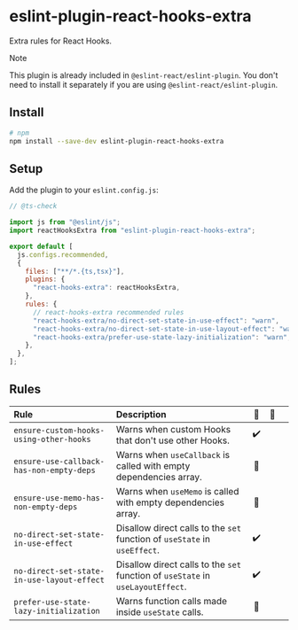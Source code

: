 # eslint-plugin-react-hooks-extra

Extra rules for React Hooks.

> [!NOTE]
> This plugin is already included in `@eslint-react/eslint-plugin`. You don't need to install it separately if you are using `@eslint-react/eslint-plugin`.

## Install

```sh
# npm
npm install --save-dev eslint-plugin-react-hooks-extra
```

## Setup

Add the plugin to your `eslint.config.js`:

```js
// @ts-check

import js from "@eslint/js";
import reactHooksExtra from "eslint-plugin-react-hooks-extra";

export default [
  js.configs.recommended,
  {
    files: ["**/*.{ts,tsx}"],
    plugins: {
      "react-hooks-extra": reactHooksExtra,
    },
    rules: {
      // react-hooks-extra recommended rules
      "react-hooks-extra/no-direct-set-state-in-use-effect": "warn",
      "react-hooks-extra/no-direct-set-state-in-use-layout-effect": "warn",
      "react-hooks-extra/prefer-use-state-lazy-initialization": "warn",
    },
  },
];
```

## Rules

| Rule                                       | Description                                                                     | 💼  | 💭  |     |
| :----------------------------------------- | :------------------------------------------------------------------------------ | :-: | :-: | :-: |
| `ensure-custom-hooks-using-other-hooks`    | Warns when custom Hooks that don't use other Hooks.                             |  ✔️  |     |     |
| `ensure-use-callback-has-non-empty-deps`   | Warns when `useCallback` is called with empty dependencies array.               | 🧐  |     |     |
| `ensure-use-memo-has-non-empty-deps`       | Warns when `useMemo` is called with empty dependencies array.                   | 🧐  |     |     |
| `no-direct-set-state-in-use-effect`        | Disallow direct calls to the `set` function of `useState` in `useEffect`.       |  ✔️  |     |     |
| `no-direct-set-state-in-use-layout-effect` | Disallow direct calls to the `set` function of `useState` in `useLayoutEffect`. |  ✔️  |     |     |
| `prefer-use-state-lazy-initialization`     | Warns function calls made inside `useState` calls.                              | 🚀  |     |     |
